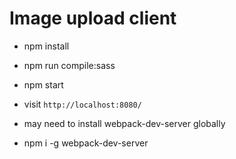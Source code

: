# Image upload client

* npm install
* npm run compile:sass
* npm start
* visit `http://localhost:8080/`

* may need to install webpack-dev-server globally
* npm i -g webpack-dev-server
